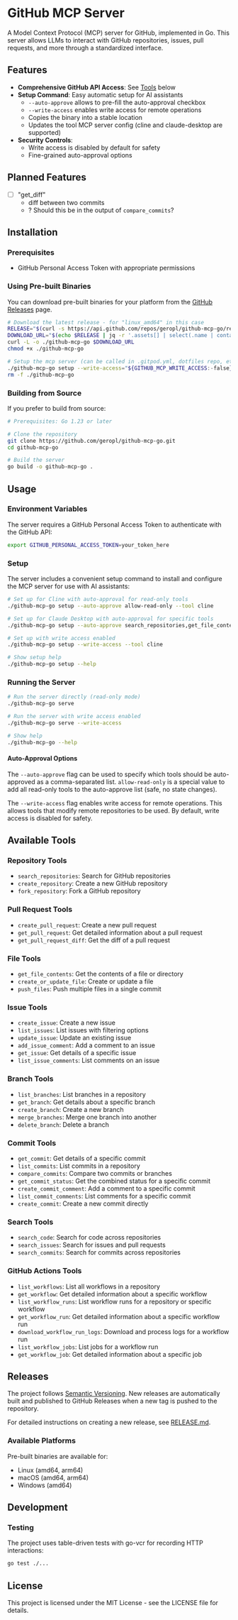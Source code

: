 # GitHub MCP Server

A Model Context Protocol (MCP) server for GitHub, implemented in Go. This server allows LLMs to interact with GitHub repositories, issues, pull requests, and more through a standardized interface.

## Features

- **Comprehensive GitHub API Access**: See [Tools](#available-tools) below
- **Setup Command**: Easy automatic setup for AI assistants
  - `--auto-approve` allows to pre-fill the auto-approval checkbox
  - `--write-access` enables write access for remote operations
  - Copies the binary into a stable location
  - Updates the tool MCP server config (cline and claude-desktop are supported)
- **Security Controls**:
  - Write access is disabled by default for safety
  - Fine-grained auto-approval options

## Planned Features

- [ ] "get_diff"
  - diff between two commits
  - ? Should this be in the output of `compare_commits`?


## Installation

### Prerequisites

- GitHub Personal Access Token with appropriate permissions

### Using Pre-built Binaries

You can download pre-built binaries for your platform from the [GitHub Releases](https://github.com/geropl/github-mcp-go/releases) page.

```bash
# Download the latest release - for "linux_amd64" in this case
RELEASE="$(curl -s https://api.github.com/repos/geropl/github-mcp-go/releases/latest)"
DOWNLOAD_URL="$(echo $RELEASE | jq -r '.assets[] | select(.name | contains("linux_amd64")) | .browser_download_url')"
curl -L -o ./github-mcp-go $DOWNLOAD_URL
chmod +x ./github-mcp-go

# Setup the mcp server (can be called in .gitpod.yml, dotfiles repo, etc.)
./github-mcp-go setup --write-access="${GITHUB_MCP_WRITE_ACCESS:-false}" --auto-approve=allow-read-only || true
rm -f ./github-mcp-go
```

### Building from Source

If you prefer to build from source:

```bash
# Prerequisites: Go 1.23 or later

# Clone the repository
git clone https://github.com/geropl/github-mcp-go.git
cd github-mcp-go

# Build the server
go build -o github-mcp-go .
```

## Usage

### Environment Variables

The server requires a GitHub Personal Access Token to authenticate with the GitHub API:

```bash
export GITHUB_PERSONAL_ACCESS_TOKEN=your_token_here
```

### Setup

The server includes a convenient setup command to install and configure the MCP server for use with AI assistants:

```bash
# Set up for Cline with auto-approval for read-only tools
./github-mcp-go setup --auto-approve allow-read-only --tool cline

# Set up for Claude Desktop with auto-approval for specific tools
./github-mcp-go setup --auto-approve search_repositories,get_file_contents --tool claude-desktop

# Set up with write access enabled
./github-mcp-go setup --write-access --tool cline

# Show setup help
./github-mcp-go setup --help
```

### Running the Server

```bash
# Run the server directly (read-only mode)
./github-mcp-go serve

# Run the server with write access enabled
./github-mcp-go serve --write-access

# Show help
./github-mcp-go --help
```

#### Auto-Approval Options

The `--auto-approve` flag can be used to specify which tools should be auto-approved as a comma-separated list. `allow-read-only` is a special value to add all read-only tools to the auto-approve list (safe, no state changes).

The `--write-access` flag enables write access for remote operations. This allows tools that modify remote repositories to be used. By default, write access is disabled for safety.


## Available Tools

### Repository Tools

- `search_repositories`: Search for GitHub repositories
- `create_repository`: Create a new GitHub repository
- `fork_repository`: Fork a GitHub repository

### Pull Request Tools

- `create_pull_request`: Create a new pull request
- `get_pull_request`: Get detailed information about a pull request
- `get_pull_request_diff`: Get the diff of a pull request

### File Tools

- `get_file_contents`: Get the contents of a file or directory
- `create_or_update_file`: Create or update a file
- `push_files`: Push multiple files in a single commit

### Issue Tools

- `create_issue`: Create a new issue
- `list_issues`: List issues with filtering options
- `update_issue`: Update an existing issue
- `add_issue_comment`: Add a comment to an issue
- `get_issue`: Get details of a specific issue
- `list_issue_comments`: List comments on an issue

### Branch Tools

- `list_branches`: List branches in a repository
- `get_branch`: Get details about a specific branch
- `create_branch`: Create a new branch
- `merge_branches`: Merge one branch into another
- `delete_branch`: Delete a branch

### Commit Tools

- `get_commit`: Get details of a specific commit
- `list_commits`: List commits in a repository
- `compare_commits`: Compare two commits or branches
- `get_commit_status`: Get the combined status for a specific commit
- `create_commit_comment`: Add a comment to a specific commit
- `list_commit_comments`: List comments for a specific commit
- `create_commit`: Create a new commit directly

### Search Tools

- `search_code`: Search for code across repositories
- `search_issues`: Search for issues and pull requests
- `search_commits`: Search for commits across repositories

### GitHub Actions Tools

- `list_workflows`: List all workflows in a repository
- `get_workflow`: Get detailed information about a specific workflow
- `list_workflow_runs`: List workflow runs for a repository or specific workflow
- `get_workflow_run`: Get detailed information about a specific workflow run
- `download_workflow_run_logs`: Download and process logs for a workflow run
- `list_workflow_jobs`: List jobs for a workflow run
- `get_workflow_job`: Get detailed information about a specific job

## Releases

The project follows [Semantic Versioning](https://semver.org/). New releases are automatically built and published to GitHub Releases when a new tag is pushed to the repository.

For detailed instructions on creating a new release, see [RELEASE.md](RELEASE.md).

### Available Platforms

Pre-built binaries are available for:
- Linux (amd64, arm64)
- macOS (amd64, arm64)
- Windows (amd64)

## Development

### Testing

The project uses table-driven tests with go-vcr for recording HTTP interactions:

```bash
go test ./...
```

## License

This project is licensed under the MIT License - see the LICENSE file for details.
